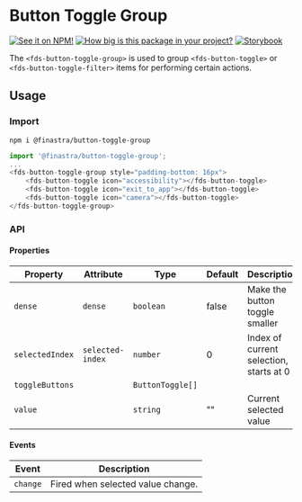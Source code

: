 # Button Toggle Group

[![See it on NPM!](https://img.shields.io/npm/v/@finastra/button-toggle-group?style=for-the-badge)](https://www.npmjs.com/package/@finastra/button-toggle-group)
[![How big is this package in your project?](https://img.shields.io/bundlephobia/minzip/@finastra/button-toggle-group?style=for-the-badge)](https://bundlephobia.com/result?p=@finastra/button-toggle-group')
[![Storybook](https://shields.io/badge/-Play%20with%20this%20web%20component-2a0481?logo=storybook&style=for-the-badge)](https://finastra.github.io/finastra-design-system/?path=/story/actions-toggle-button-toggle-group--default)


The `<fds-button-toggle-group>` is used to group `<fds-button-toggle>` or `<fds-button-toggle-filter>` items for performing certain actions.

## Usage

### Import

```
npm i @finastra/button-toggle-group
```

```ts
import '@finastra/button-toggle-group';
...
<fds-button-toggle-group style="padding-bottom: 16px">
    <fds-button-toggle icon="accessibility"></fds-button-toggle>
    <fds-button-toggle icon="exit_to_app"></fds-button-toggle>
    <fds-button-toggle icon="camera"></fds-button-toggle>
</fds-button-toggle-group>
```


### API
<!-- DOC -->
#### Properties

| Property        | Attribute        | Type             | Default | Description                             |
|-----------------|------------------|------------------|---------|-----------------------------------------|
| `dense`         | `dense`          | `boolean`        | false   | Make the button toggle smaller          |
| `selectedIndex` | `selected-index` | `number`         | 0       | Index of current selection, starts at 0 |
| `toggleButtons` |                  | `ButtonToggle[]` |         |                                         |
| `value`         |                  | `string`         | ""      | Current selected value                  |

#### Events

| Event    | Description                       |
|----------|-----------------------------------|
| `change` | Fired when selected value change. |
<!-- /DOC -->